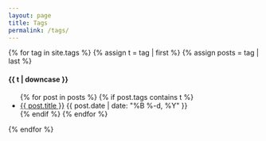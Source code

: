 ```yaml
---
layout: page
title: Tags
permalink: /tags/
---
```


{% for tag in site.tags %}
  {% assign t = tag | first %}
  {% assign posts = tag | last %}

  <h4 id="#{{ t }}">
    {{ t | downcase }}
  </h4>
  <ul>
    {% for post in posts %}
      {% if post.tags contains t %}
        <li>
          <a href="{{ post.url }}">{{ post.title }}</a>
          <span class="date">{{ post.date | date: "%B %-d, %Y"  }}</span>
        </li>
      {% endif %}
    {% endfor %}
  </ul>
{% endfor %}

